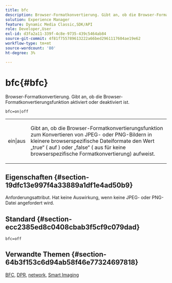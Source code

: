 ```yaml
---
title: bfc
description: Browser-Formatkonvertierung. Gibt an, ob die Browser-Formatkonvertierungsfunktion aktiviert oder deaktiviert ist.
solution: Experience Manager
feature: Dynamic Media Classic,SDK/API
role: Developer,User
exl-id: d3fa2a11-339f-4c8e-9735-439c5464ab84
source-git-commit: 4f81f755789613222a66bed2961117604ae19e62
workflow-type: tm+mt
source-wordcount: '80'
ht-degree: 3%

---
```


# bfc{#bfc}

Browser-Formatkonvertierung. Gibt an, ob die Browser-Formatkonvertierungsfunktion aktiviert oder deaktiviert ist.

`bfc=on|off`

<table id="simpletable_2D23B1B282CD4216AB5BE7E7430D1B3F"> 
 <tr class="strow"> 
  <td class="stentry"> <p> <span class="codeph"> ein|aus </span> </p> </td> 
  <td class="stentry"> <p>Gibt an, ob die Browser-Formatkonvertierungsfunktion zum Konvertieren von JPEG- oder PNG-Bildern in kleinere browserspezifische Dateiformate den Wert „true“ (<span class="codeph"> auf </span>) oder „false“ (<span class="codeph"> aus </span> für keine browserspezifische Formatkonvertierung) aufweist. </p> </td> 
 </tr> 
</table>

## Eigenschaften {#section-19dfc13e997f4a33889a1df1e4ad50b9}

Anforderungsattribut. Hat keine Auswirkung, wenn keine JPEG- oder PNG-Datei angefordert wird.

## Standard {#section-ecc2385ed8c0408cbab3f5cf9c079dad}

`bfc=off`

## Verwandte Themen {#section-64b3f153c6d94ab58f46e77324697818}

[BFC](../../../../../is-api/image-catalog/image-serving-api-ref/c-image-catalog-reference/c-attributes-reference/r-bfc.md#reference-5217a41d9d7447d6b0624077eb38d3de), [DPR](/help/aem-is-ir-api/is-api/http-ref/image-serving-api-ref/c-http-protocol-reference/c-command-reference/r-dpr.md), [network](/help/aem-is-ir-api/is-api/http-ref/image-serving-api-ref/c-http-protocol-reference/c-command-reference/r-network.md), [Smart Imaging](https://experienceleague.adobe.com/docs/experience-manager-cloud-service/content/assets/dynamicmedia/imaging-faq.html?lang=de)
